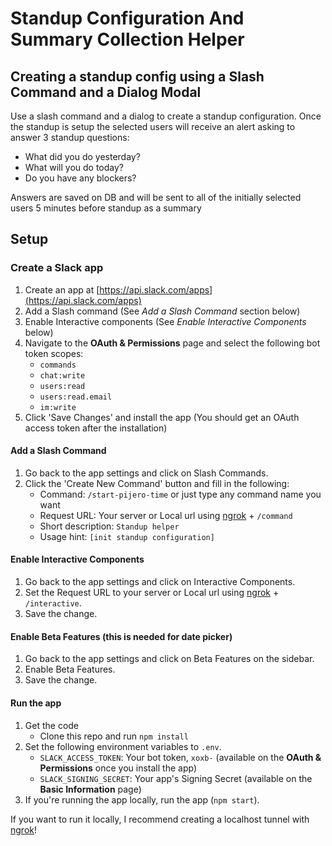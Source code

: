 # Standup Configuration And Summary Collection Helper

## Creating a standup config using a Slash Command and a Dialog Modal

Use a slash command and a dialog to create a standup configuration. Once the standup is setup the selected users will receive an alert asking to answer 3 standup questions:

- What did you do yesterday?
- What will you do today?
- Do you have any blockers?

Answers are saved on DB and will be sent to all of the initially selected users 5 minutes before standup as a summary

## Setup

### Create a Slack app

1. Create an app at [https://api.slack.com/apps](https://api.slack.com/apps)
2. Add a Slash command (See _Add a Slash Command_ section below)
3. Enable Interactive components (See _Enable Interactive Components_ below)
4. Navigate to the **OAuth & Permissions** page and select the following bot token scopes:
   - `commands`
   - `chat:write`
   - `users:read`
   - `users:read.email`
   - `im:write`
5. Click 'Save Changes' and install the app (You should get an OAuth access token after the installation)

#### Add a Slash Command

1. Go back to the app settings and click on Slash Commands.
1. Click the 'Create New Command' button and fill in the following:
   - Command: `/start-pijero-time` or just type any command name you want
   - Request URL: Your server or Local url using [ngrok](https://ngrok.com) + `/command`
   - Short description: `Standup helper`
   - Usage hint: `[init standup configuration]`

#### Enable Interactive Components

1. Go back to the app settings and click on Interactive Components.
1. Set the Request URL to your server or Local url using [ngrok](https://ngrok.com) + `/interactive`.
1. Save the change.

#### Enable Beta Features (this is needed for date picker)

1. Go back to the app settings and click on Beta Features on the sidebar.
1. Enable Beta Features.
1. Save the change.

#### Run the app

1. Get the code
   - Clone this repo and run `npm install`
2. Set the following environment variables to `.env`.
   - `SLACK_ACCESS_TOKEN`: Your bot token, `xoxb-` (available on the **OAuth & Permissions** once you install the app)
   - `SLACK_SIGNING_SECRET`: Your app's Signing Secret (available on the **Basic Information** page)
3. If you're running the app locally, run the app (`npm start`).

If you want to run it locally, I recommend creating a localhost tunnel with [ngrok](https://ngrok.com)!
